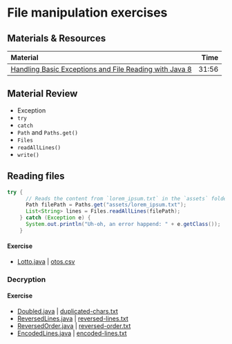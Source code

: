# File manipulation exercises

## Materials & Resources

| Material | Time |
|:---------|-----:|
|[Handling Basic Exceptions and File Reading with Java 8](https://www.youtube.com/watch?v=b1A9kI2zSe4)| 31:56 |

## Material Review
- Exception
- `try`
- `catch`
- `Path` and `Paths.get()`
- `Files`
- `readAllLines()`
- `write()`


## Reading files

```java
try {
      // Reads the content from `lorem_ipsum.txt` in the `assets` folder line by line to a String List
      Path filePath = Paths.get("assets/lorem_ipsum.txt");
      List<String> lines = Files.readAllLines(filePath);   
    } catch (Exception e) {
      System.out.println("Uh-oh, an error happend: " + e.getClass());
    }
```

#### Exercise
 - [Lotto.java](read_lotto_csv/Lotto.java) | [otos.csv](read_lotto_csv/otos.csv)


### Decryption
#### Exercise
 - [Doubled.java](decrypt_function_doubled/Doubled.java) | [duplicated-chars.txt](decrypt_function_doubled/duplicated-chars.txt)
 - [ReversedLines.java](decrypt_function_reversed_lines/ReversedLines.java) | [reversed-lines.txt](decrypt_function_reversed_lines/reversed-lines.txt)
 - [ReversedOrder.java](decrypt_function_reversed_order/ReversedOrder.java) | [reversed-order.txt](decrypt_function_reversed_order/reversed-order.txt)
 - [EncodedLines.java](decrypt_function_encoded_lines/EncodedLines.java) | [encoded-lines.txt](decrypt_function_encoded_lines/encoded-lines.txt)
